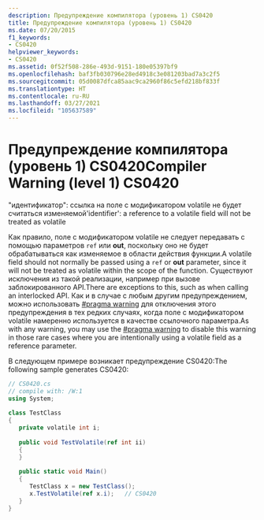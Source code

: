 ```yaml
---
description: Предупреждение компилятора (уровень 1) CS0420
title: Предупреждение компилятора (уровень 1) CS0420
ms.date: 07/20/2015
f1_keywords:
- CS0420
helpviewer_keywords:
- CS0420
ms.assetid: 0f52f508-286e-493d-9151-180e05397bf9
ms.openlocfilehash: baf3fb030796e28ed4918c3e081203bad7a3c2f5
ms.sourcegitcommit: 05d0087dfca85aac9ca2960f86c5efd218bf833f
ms.translationtype: HT
ms.contentlocale: ru-RU
ms.lasthandoff: 03/27/2021
ms.locfileid: "105637589"
---
```

# <a name="compiler-warning-level-1-cs0420"></a><span data-ttu-id="d2a13-103">Предупреждение компилятора (уровень 1) CS0420</span><span class="sxs-lookup"><span data-stu-id="d2a13-103">Compiler Warning (level 1) CS0420</span></span>

<span data-ttu-id="d2a13-104">"идентификатор": ссылка на поле с модификатором volatile не будет считаться изменяемой</span><span class="sxs-lookup"><span data-stu-id="d2a13-104">'identifier': a reference to a volatile field will not be treated as volatile</span></span>  
  
 <span data-ttu-id="d2a13-105">Как правило, поле с модификатором volatile не следует передавать с помощью параметров `ref` или **out**, поскольку оно не будет обрабатываться как изменяемое в области действия функции.</span><span class="sxs-lookup"><span data-stu-id="d2a13-105">A volatile field should not normally be passed using a `ref` or **out** parameter, since it will not be treated as volatile within the scope of the function.</span></span> <span data-ttu-id="d2a13-106">Существуют исключения из такой реализации, например при вызове заблокированного API.</span><span class="sxs-lookup"><span data-stu-id="d2a13-106">There are exceptions to this, such as when calling an interlocked API.</span></span> <span data-ttu-id="d2a13-107">Как и в случае с любым другим предупреждением, можно использовать [#pragma warning](../preprocessor-directives.md#pragma-warning) для отключения этого предупреждения в тех редких случаях, когда поле с модификатором volatile намеренно используется в качестве ссылочного параметра.</span><span class="sxs-lookup"><span data-stu-id="d2a13-107">As with any warning, you may use the [#pragma warning](../preprocessor-directives.md#pragma-warning) to disable this warning in those rare cases where you are intentionally using a volatile field as a reference parameter.</span></span>  
  
 <span data-ttu-id="d2a13-108">В следующем примере возникает предупреждение CS0420:</span><span class="sxs-lookup"><span data-stu-id="d2a13-108">The following sample generates CS0420:</span></span>  
  
```csharp  
// CS0420.cs  
// compile with: /W:1  
using System;  
  
class TestClass  
{  
   private volatile int i;  
  
   public void TestVolatile(ref int ii)  
   {  
   }  
  
   public static void Main()  
   {  
      TestClass x = new TestClass();  
      x.TestVolatile(ref x.i);   // CS0420
   }  
}  
```
